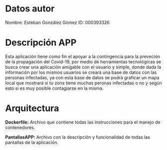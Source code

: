 # Datos autor
Nombre: Esteban González Gómez
ID: 000393326
# Descripción APP
Esta aplicación tiene como fin el apoyar a la contingencia para la preveción de la propagación del Covid-19, por medio de herramientas tecnológicas se busca crear una aplicación amigable con el usuario y simple, donde dada la información por los mismos usuarios se creará una base de datos con las personas infectadas, ya con esta base de datos se podrá graficar un mapa local que mostrará si tu zona tiene muchas peronas infectadas o no y según esto si es muy posible contagiarse en la misma.
# Arquitectura
**Dockerfile:** Archivo que contiene todas las instrucciones para el manejo de contenedores.

**PantallasAPP:** Archivo con la descripción y funcionalidad de todas las pantallas de la aplicación.
